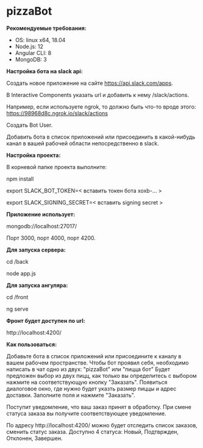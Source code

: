# pizzaBot

**Рекомендуемые требования:** 
  * OS:          linux x64, 18.04
  * Node.js:     12
  * Angular CLI: 8
  * MongoDB:     3
    
**Настройка бота на slack api:**

  Создать новое приложение на сайте https://api.slack.com/apps.

  В Interactive Components указать url и добавить к нему /slack/actions.
  
  Например, если используете ngrok, то должно быть что-то вроде этого: https://98968d8c.ngrok.io/slack/actions
  
  Создать Bot User.
  
  Добавить бота в список приложений или присоединить в какой-нибудь канал в вашей рабочей области непосредственно в slack.
  
**Настройка проекта:**

  В корневой папке проекта выполните:
  
  npm install
  
  export SLACK_BOT_TOKEN=< вставить токен бота xoxb-... >
  
  export SLACK_SIGNING_SECRET=< вставить signing secret >

**Приложение использует:**

  mongodb://localhost:27017/
  
  Порт 3000, порт 4000, порт 4200.

**Для запуска сервера:**

  cd /back
  
  node app.js
  
**Для запуска ангуляра:**

  cd /front
  
  ng serve
  
**Фронт будет доступен по url:**

  http://localhost:4200/

**Как пользоваться:**

  Добавьте бота в список приложений или присоедините к каналу в вашем рабочем пространстве.
  Чтобы бот проявил себя, необходимо написать в чат одно из двух: 
   "pizzaBot" или "пицца бот"
  Будет предложен выбор из двух пицц, как только вы определитесь с выбором нажмите на соответствующую кнопку "Заказать".
  Появиться диалоговое окно, где нужно будет указть размер пиццы и адрес доставки. Заполните поля и нажмите "Заказать".
  
  Поступит уведомление, что ваш заказ принят в обработку. 
  При смене статуса заказа вы получите соответствующее уведомление.
  
  По адресу http://localhost:4200/ можно будет отследить список заказов, сменить статус заказа.
  Доступно 4 статуса: Новый, Подтвржден, Отклонен, Завершен.

  
